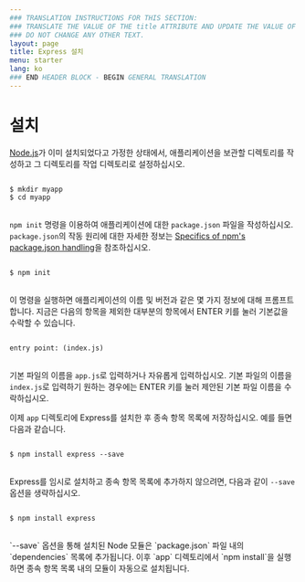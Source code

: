 ```yaml
---
### TRANSLATION INSTRUCTIONS FOR THIS SECTION:
### TRANSLATE THE VALUE OF THE title ATTRIBUTE AND UPDATE THE VALUE OF THE lang ATTRIBUTE.
### DO NOT CHANGE ANY OTHER TEXT.
layout: page
title: Express 설치
menu: starter
lang: ko
### END HEADER BLOCK - BEGIN GENERAL TRANSLATION
---
```


# 설치

[Node.js](https://nodejs.org/)가 이미 설치되었다고 가정한 상태에서, 애플리케이션을 보관할 디렉토리를 작성하고 그 디렉토리를 작업 디렉토리로 설정하십시오.

<pre>
<code class="language-sh" translate="no">
$ mkdir myapp
$ cd myapp
</code>
</pre>

`npm init` 명령을 이용하여 애플리케이션에 대한 `package.json` 파일을 작성하십시오.
`package.json`의 작동 원리에 대한 자세한 정보는 [Specifics of npm's package.json handling](https://docs.npmjs.com/files/package.json)을 참조하십시오.

<pre>
<code class="language-sh" translate="no">
$ npm init
</code>
</pre>

이 명령을 실행하면 애플리케이션의 이름 및 버전과 같은 몇 가지 정보에 대해 프롬프트합니다.
지금은 다음의 항목을 제외한 대부분의 항목에서 ENTER 키를 눌러 기본값을 수락할 수 있습니다.

<pre>
<code class="language-sh" translate="no">
entry point: (index.js)
</code>
</pre>

기본 파일의 이름을 `app.js`로 입력하거나 자유롭게 입력하십시오. 기본 파일의 이름을 `index.js`로 입력하기 원하는 경우에는 ENTER 키를 눌러 제안된 기본 파일 이름을 수락하십시오.

이제 `app` 디렉토리에 Express를 설치한 후 종속 항목 목록에 저장하십시오. 예를 들면 다음과 같습니다.

<pre>
<code class="language-sh" translate="no">
$ npm install express --save
</code>
</pre>

Express를 임시로 설치하고 종속 항목 목록에 추가하지 않으려면, 다음과 같이 `--save` 옵션을 생략하십시오.

<pre>
<code class="language-sh" translate="no">
$ npm install express
</code>
</pre>

<div class="doc-box doc-info" markdown="1">
`--save` 옵션을 통해 설치된 Node 모듈은 `package.json` 파일 내의 `dependencies` 목록에 추가됩니다.
이후 `app` 디렉토리에서 `npm install`을 실행하면 종속 항목 목록 내의 모듈이 자동으로 설치됩니다.
</div>
